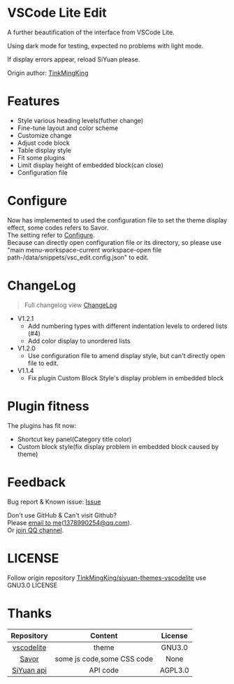 # VSCode Lite Edit

A further beautification of the interface from VSCode Lite.

Using dark mode for testing, expected no problems with light mode.

If display errors appear, reload SiYuan please.

Origin author: [TinkMingKing](https://github.com/TinkMingKing)

# Features

- Style various heading levels(futher change)
- Fine-tune layout and color scheme
- Customize change
- Adjust code block
- Table display style
- Fit some plugins
- Limit display height of embedded block(can close)
- Configuration file

# Configure

Now has implemented to used the configuration file to set the theme display effect, some codes refers to Savor.  
The setting refer to [Configure](https://github.com/lingfengyu-dreaming/siyuan-vscodelite-edit/blob/main/Configure.md).  
Because can directly open configuration file or its directory, so please use "main menu-workspace-current workspace-open file path-/data/snippets/vsc_edit.config.json" to edit.

# ChangeLog

> Full changelog view [ChangeLog](https://github.com/lingfengyu-dreaming/siyuan-vscodelite-edit/blob/main/changelog.md)

- V1.2.1
  - Add numbering types with different indentation levels to ordered lists (#4)
  - Add color display to unordered lists
- V1.2.0
  - Use configuration file to amend display style, but can't directly open file to edit.
- V1.1.4
  - Fix plugin Custom Block Style's display problem in embedded block

# Plugin fitness

The plugins has fit now:

- Shortcut key panel(Category title color)
- Custom block style(fix display problem in embedded block caused by theme)

# Feedback

Bug report & Known issue: [Issue](https://github.com/lingfengyu-dreaming/siyuan-vscodelite-edit/issues)

Don't use GitHub & Can't visit Github?  
Please [email to me](mailto:1378990254@qq.com)(1378990254@qq.com).  
Or [join QQ channel](https://pd.qq.com/s/7uxvabgbp).

# LICENSE

Follow origin repository [TinkMingKing/siyuan-themes-vscodelite](https://github.com/TinkMingKing/siyuan-themes-vscodelite) use GNU3.0 LICENSE

# Thanks

|                                  Repository                                  |          Content           | License |
| :--------------------------------------------------------------------------: | :------------------------: | :-----: |
|    [vscodelite](https://github.com/TinkMingKing/siyuan-themes-vscodelite)    |           theme            | GNU3.0  |
|          [Savor](https://github.com/royc01/notion-theme/tree/main)           | some js code,some CSS code |  None   |
| [SiYuan api](https://github.com/siyuan-note/siyuan/blob/master/API_zh_CN.md) |          API code          | AGPL3.0 |